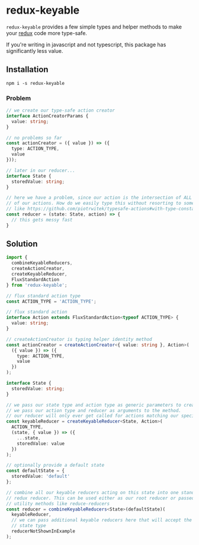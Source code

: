 # redux-keyable

`redux-keyable` provides a few simple types and helper methods to make your [redux](https://redux.js.org) code more type-safe.

If you're writing in javascript and not typescript, this package has significantly less value.

## Installation

`npm i -s redux-keyable`

### Problem

```typescript
// we create our type-safe action creator
interface ActionCreatorParams {
  value: string;
}

// no problems so far
const actionCreator = ({ value }) => ({
  type: ACTION_TYPE,
  value
}));

// later in our reducer...
interface State {
  storedValue: string;
}

// here we have a problem, since our action is the intersection of ALL
// of our actions. How do we easily type this without resorting to something
// like https://github.com/piotrwitek/typesafe-actions#with-type-constants?
const reducer = (state: State, action) => {
  // this gets messy fast
}
```

## Solution

```typescript
import {
  combineKeyableReducers,
  createActionCreator,
  createKeyableReducer,
  FluxStandardAction
} from 'redux-keyable';

// flux standard action type
const ACTION_TYPE = 'ACTION_TYPE';

// flux standard action
interface Action extends FluxStandardAction<typeof ACTION_TYPE> {
  value: string;
}

// createActionCreator is typing helper identity method
const actionCreator = createActionCreator<{ value: string }, Action>(
  ({ value }) => ({
    type: ACTION_TYPE,
    value
  })
);

interface State {
  storedValue: string;
}

// we pass our state type and action type as generic parameters to createKeyableReducer.
// we pass our action type and reducer as arguments to the method.
// our reducer will only ever get called for actions matching our specified type
const keyableReducer = createKeyableReducer<State, Action>(
  ACTION_TYPE,
  (state, { value }) => ({
    ...state,
    storedValue: value
  })
);

// optionally provide a default state
const defaultState = {
  storedValue: 'default'
};

// combine all our keyable reducers acting on this state into one standard
// redux reducer. This can be used either as our root reducer or passed to
// utility methods like reduce-reducers
const reducer = combineKeyableReducers<State>(defaultState)(
  keyableReducer,
  // we can pass additional keyable reducers here that will accept the same
  // state type
  reducerNotShownInExample
);
```
